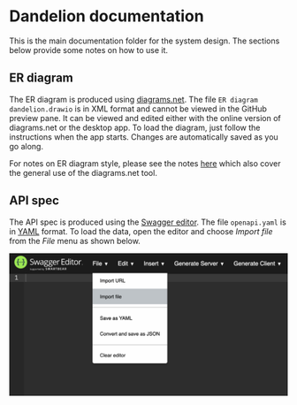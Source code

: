 # Dandelion documentation

This is the main documentation folder for the system design. The sections below
provide some notes on how to use it.

## ER diagram

The ER diagram is produced using [diagrams.net](https://www.diagrams.net/).
The file `ER diagram dandelion.drawio` is in XML format and cannot be viewed
in the GitHub preview pane.
It can be viewed and edited either with the online version of diagrams.net or
the desktop app.
To load the diagram, just follow the instructions when the app starts. Changes
are automatically saved as you go along.

For notes on ER diagram style, please see the notes [here](https://bdavison.napier.ac.uk/db/Practicals/Drawio/erd/)
which also cover the general use of the diagrams.net tool.

## API spec

The API spec is produced using the [Swagger editor](https://editor.swagger.io).
The file `openapi.yaml` is in [YAML](https://www.cloudbees.com/blog/yaml-tutorial-everything-you-need-get-started) format.
To load the data, open the editor and choose *Import file* from the *File* menu
as shown below.

![Loading API definition](images/swagger.png)

